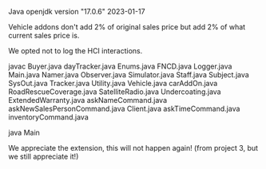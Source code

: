 Java openjdk version "17.0.6" 2023-01-17

Vehicle addons don't add 2% of original sales price but add 2% of what current sales price is.

We opted not to log the HCI interactions. 

javac Buyer.java dayTracker.java Enums.java FNCD.java Logger.java Main.java Namer.java Observer.java Simulator.java Staff.java Subject.java SysOut.java Tracker.java Utility.java Vehicle.java carAddOn.java RoadRescueCoverage.java SatelliteRadio.java Undercoating.java ExtendedWarranty.java askNameCommand.java askNewSalesPersonCommand.java Client.java askTimeCommand.java inventoryCommand.java

java Main

We appreciate the extension, this will not happen again! (from project 3, but we still appreciate it!)
